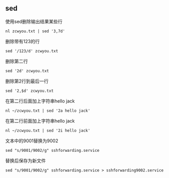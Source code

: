 ## sed
使用sed删除输出结果某些行
```
nl zcwyou.txt | sed '3,7d'
```
删除带有123的行
```
sed '/123/d' zcwyou.txt
```
删除第二行
```
sed '2d' zcwyou.txt
```
删除第2行到最后一行
```
sed '2,$d' zcwyou.txt
```
在第二行后面加上字符串hello jack
```
nl ~/zcwyou.txt | sed '2a hello jack'
```
在第二行前面加上字符串hello jack
```
nl ~/zcwyou.txt | sed '2i hello jack' 
```
文本中的9001替换为9002
```
sed "s/9001/9002/g" sshforwarding.service
```
替换后保存为新文件
```
sed "s/9001/9002/g" sshforwarding.service > sshforwarding9002.service
```
